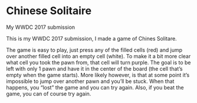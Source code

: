 # Chinese Solitaire
My WWDC 2017 submission

This is my WWDC 2017 submission, I made a game of Chines Solitare. 

The game is easy to play, just press any of the filled cells (red) and jump over another filled cell into an empty cell (white). To make it a bit more clear what cell you took the pawn from, that cell will turn purple. The goal is to be left with only 1 pawn and have it in the center of the board (the cell that’s empty when the game starts). More likely however, is that at some point it’s impossible to jump over another pawn and you’ll be stuck. When that happens, you “lost” the game and you can try again. Also, if you beat the game, you can of course try again.
